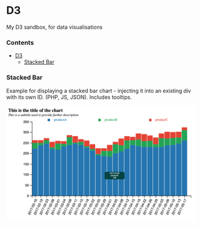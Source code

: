 # D3
My D3 sandbox, for data visualisations

### Contents
- [D3](#d3)
  * [Stacked Bar](#stacked-bar)

### Stacked Bar
Example for displaying a stacked bar chart - injecting it into an existing div with its own ID. (PHP, JS, JSON). Includes tooltips.

![Image of Stacked Bar](/stackedbar/screenshot.png)